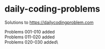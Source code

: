 # daily-coding-problems
Solutions to https://dailycodingproblem.com

Problems 001-010 added\
Problems 011-020 added\
Problems 020-030 added\

